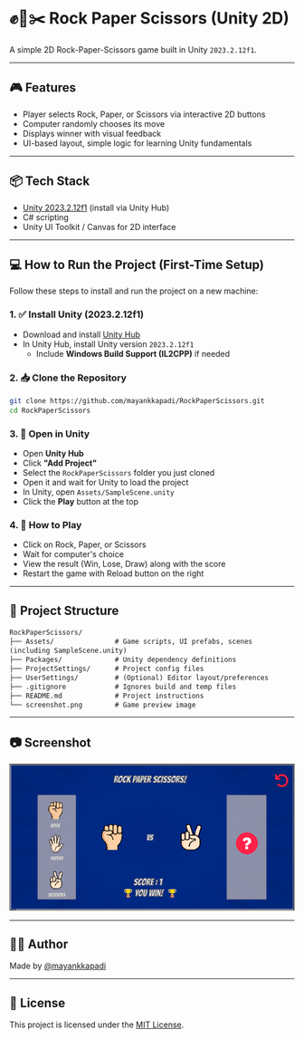 # ✊📄✂️ Rock Paper Scissors (Unity 2D)

A simple 2D Rock-Paper-Scissors game built in Unity `2023.2.12f1`.

---

## 🎮 Features

- Player selects Rock, Paper, or Scissors via interactive 2D buttons
- Computer randomly chooses its move
- Displays winner with visual feedback
- UI-based layout, simple logic for learning Unity fundamentals

---

## 📦 Tech Stack

- [Unity 2023.2.12f1](https://unity.com/releases/editor/whats-new/2023.2.12) (install via Unity Hub)
- C# scripting
- Unity UI Toolkit / Canvas for 2D interface

---

## 💻 How to Run the Project (First-Time Setup)

Follow these steps to install and run the project on a new machine:

### 1. ✅ Install Unity (2023.2.12f1)
- Download and install [Unity Hub](https://unity.com/download)
- In Unity Hub, install Unity version `2023.2.12f1`
  - Include **Windows Build Support (IL2CPP)** if needed

### 2. 📥 Clone the Repository

```bash
git clone https://github.com/mayankkapadi/RockPaperScissors.git
cd RockPaperScissors
```

### 3. 🧩 Open in Unity

- Open **Unity Hub**
- Click **"Add Project"**
- Select the `RockPaperScissors` folder you just cloned
- Open it and wait for Unity to load the project
- In Unity, open `Assets/SampleScene.unity`
- Click the **Play** button at the top

### 4. 🚀 How to Play
- Click on Rock, Paper, or Scissors
- Wait for computer's choice
- View the result (Win, Lose, Draw) along with the score
- Restart the game with Reload button on the right

---

## 🔧 Project Structure

```
RockPaperScissors/
├── Assets/               # Game scripts, UI prefabs, scenes (including SampleScene.unity)
├── Packages/             # Unity dependency definitions
├── ProjectSettings/      # Project config files
├── UserSettings/         # (Optional) Editor layout/preferences
├── .gitignore            # Ignores build and temp files
├── README.md             # Project instructions
└── screenshot.png        # Game preview image
```

---

## 📷 Screenshot

![Screenshot](screenshot.png)

---

## 🙋‍♂️ Author

Made by [@mayankkapadi](https://github.com/mayankkapadi)

---

## 📄 License

This project is licensed under the [MIT License](LICENSE).
